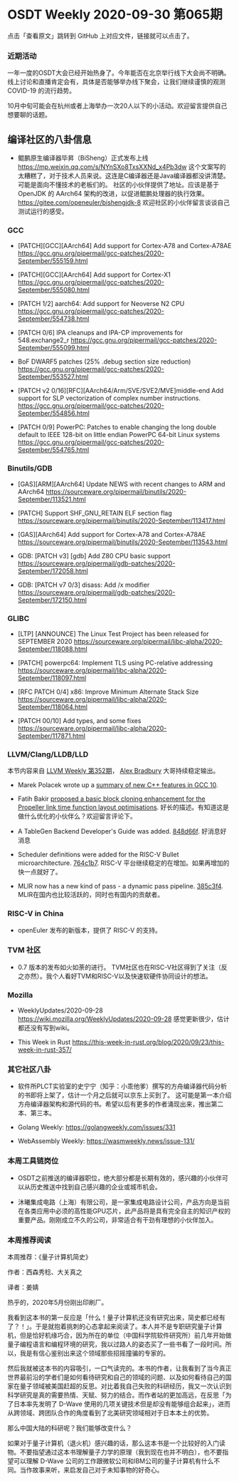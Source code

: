 # OSDT Weekly 2020-09-30 第065期

点击「查看原文」跳转到 GitHub 上对应文件，链接就可以点击了。

### 近期活动

一年一度的OSDT大会已经开始热身了。今年能否在北京举行线下大会尚不明确。线上讨论和直播肯定会有，具体是否能够举办线下聚会，让我们继续谨慎的观测 COVID-19 的流行趋势。

10月中旬可能会在杭州或者上海举办一次20人以下的小活动。欢迎留言提供自己想要聊的话题。

## 编译社区的八卦信息

- 鲲鹏原生编译器毕昇（BiSheng）正式发布上线
  https://mp.weixin.qq.com/s/NYnSXo8TxsXXNd_x4Pb3dw
  这个文案写的太糟糕了，对于技术人员来说。这连是C编译器还是Java编译器都没讲清楚。可能是面向不懂技术的老板们的。
  社区的小伙伴提供了地址。应该是基于 OpenJDK 的 AArch64 架构的改进，以促进鲲鹏处理器的执行效果。
  https://gitee.com/openeuler/bishengjdk-8
  欢迎社区的小伙伴留言谈谈自己测试运行的感受。

### GCC

- [PATCH][GCC][AArch64] Add support for Cortex-A78 and Cortex-A78AE
  https://gcc.gnu.org/pipermail/gcc-patches/2020-September/555159.html

- [PATCH][GCC][AArch64] Add support for Cortex-X1
  https://gcc.gnu.org/pipermail/gcc-patches/2020-September/555080.html

- [PATCH 1/2] aarch64: Add support for Neoverse N2 CPU
  https://gcc.gnu.org/pipermail/gcc-patches/2020-September/554738.html

- [PATCH 0/6] IPA cleanups and IPA-CP improvements for 548.exchange2_r
  https://gcc.gnu.org/pipermail/gcc-patches/2020-September/555099.html

- BoF DWARF5 patches (25% .debug section size reduction)
  https://gcc.gnu.org/pipermail/gcc-patches/2020-September/553527.html

- [PATCH v2 0/16][RFC][AArch64/Arm/SVE/SVE2/MVE]middle-end Add support for SLP vectorization of complex number instructions.
  https://gcc.gnu.org/pipermail/gcc-patches/2020-September/554856.html

- [PATCH 0/9] PowerPC: Patches to enable changing the long double default to IEEE 128-bit on little endian PowerPC 64-bit Linux systems
  https://gcc.gnu.org/pipermail/gcc-patches/2020-September/554765.html

### Binutils/GDB

- [GAS][ARM][AArch64] Update NEWS with recent changes to ARM and AArch64
  https://sourceware.org/pipermail/binutils/2020-September/113521.html

- [PATCH] Support SHF_GNU_RETAIN ELF section flag
  https://sourceware.org/pipermail/binutils/2020-September/113417.html

- [GAS][AArch64] Add support for Cortex-A78 and Cortex-A78AE
  https://sourceware.org/pipermail/binutils/2020-September/113543.html

- GDB: [PATCH v3] [gdb] Add Z80 CPU basic support
  https://sourceware.org/pipermail/gdb-patches/2020-September/172058.html

- GDB: [PATCH v7 0/3] disass: Add /x modifier
  https://sourceware.org/pipermail/gdb-patches/2020-September/172150.html

### GLIBC

- [LTP] [ANNOUNCE] The Linux Test Project has been released for SEPTEMBER 2020
  https://sourceware.org/pipermail/libc-alpha/2020-September/118088.html

- [PATCH] powerpc64: Implement TLS using PC-relative addressing
  https://sourceware.org/pipermail/libc-alpha/2020-September/118097.html

- [RFC PATCH 0/4] x86: Improve Minimum Alternate Stack Size
  https://sourceware.org/pipermail/libc-alpha/2020-September/118064.html

- [PATCH 00/10] Add types, and some fixes
  https://sourceware.org/pipermail/libc-alpha/2020-September/117871.html

### LLVM/Clang/LLDB/LLD

本节内容来自 [LLVM Weekly 第352期](http://llvmweekly.org/issue/352)，
[Alex Bradbury](https://www.linkedin.com/in/alex-bradbury/) 大哥持续稳定输出。

* Marek Polacek wrote up a [summary of new C++ features in GCC 10](https://developers.redhat.com/blog/2020/09/24/new-c-features-in-gcc-10/).

* Fatih Bakir [proposed a basic block cloning enhancement for the Propeller link time function layout optimisations](http://lists.llvm.org/pipermail/llvm-dev/2020-September/145357.html).
  好长的描述。有知道这是做什么优化的小伙伴么？欢迎留言评论下。

* A TableGen Backend Developer's Guide was added.
  [848d66f](https://reviews.llvm.org/rG848d66fafd2).
  好消息好消息

* Scheduler definitions were added for the RISC-V Bullet microarchitecture.
  [764c1b7](https://reviews.llvm.org/rG764c1b7a4db).
  RISC-V 平台继续稳定的在增加。如果再增加的快一点就好了。

* MLIR now has a new kind of pass - a dynamic pass pipeline.
  [385c3f4](https://reviews.llvm.org/rG385c3f43fce).
  MLIR在国内也比较活跃的，同时也有国内的贡献者。

### RISC-V in China

* openEuler 发布的新版本，提供了 RISC-V 的支持。

### TVM 社区

- 0.7 版本的发布如火如荼的进行。
  TVM社区也在RISC-V社区得到了关注（反之亦然）。我个人看好TVM和RISC-V以及快速软硬件协同设计的想法。

### Mozilla

- WeeklyUpdates/2020-09-28
  https://wiki.mozilla.org/WeeklyUpdates/2020-09-28
  感觉更新很少，估计都还没有写到wiki。

- This Week in Rust
  https://this-week-in-rust.org/blog/2020/09/23/this-week-in-rust-357/

### 其它社区八卦

- 软件所PLCT实验室的史宁宁（知乎：小乖他爹）撰写的方舟编译器代码分析的书即将上架了，估计一个月之后就可以京东上买到了。
  这可能是第一本介绍方舟编译器架构和源代码的书。希望以后有更多的作者涌现出来，推出第二本、第三本。

- Golang Weekly:
  https://golangweekly.com/issues/331

- WebAssembly Weekly:
  https://wasmweekly.news/issue-131/

### 本周工具链岗位

- OSDT之前推送的编译器职位，绝大部分都是长期有效的，感兴趣的小伙伴可以从历史推送中找到自己感兴趣的企业或城市机会。

- 沐曦集成电路（上海）有限公司，是一家集成电路设计公司，产品方向是当前在各类应用中必须的高性能GPU芯片，此产品将是具有完全自主的知识产权的重要产品。刚刚成立不久的公司，非常适合有干劲有理想的小伙伴加入。

### 本周推荐阅读

本周推荐：《量子计算机简史》

作者：西森秀稔、大关真之

译者：姜婧

热乎的，2020年5月份刚出印刷厂。

我看到这本书的第一反应是「什么！量子计算机还没有研究出来，简史都已经有了？！」。于是就抱着挑刺的心态拿起来阅读了。本人并不是专职研究量子计算机，但是恰好机缘巧合，因为所在的单位（中国科学院软件研究所）前几年开始做量子编程语言和编程环境的研究，我以过路人的姿态买了一些书看了一段时间。所以，我是有信心鉴别出来这个领域那些招摇撞骗的专家的。

然后我就被这本书的内容吸引，一口气读完的。本书的作者，让我看到了当今真正世界最前沿的学者们是如何看待研究和自己的领域的问题、以及如何看待自己的国家在量子领域被美国赶超的反思。对比着我自己失败的科研经历，我又一次认识到科学研究是真的需要热情、天赋、努力的结合。而作者站的更加高远，在反思「为了日本率先发明了 D-Wave 使用的几项关键技术但是却没有能够组合起来」，进而从跨领域、跨团队合作的角度看到了北美研究领域相对于日本本土的优势。

那么中国大陆的科研呢？我们能够改变什么？

如果对于量子计算机（退火机）感兴趣的话，那么这本书是一个比较好的入门读物。不要指望通过这本书理解量子力学的原理（我到现在也并不明白），也不要指望可以理解 D-Wave 公司的工作跟微软公司和IBM公司的量子计算机有什么不同。当作故事来听，来启发自己对于未知事物的好奇心。
